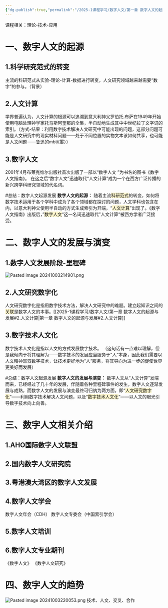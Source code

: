 ```yaml
---
{"dg-publish":true,"permalink":"/2025-1课程学习/数字人文/第一章 数字人文的起源与发展/","dgPassFrontmatter":true,"created":"2024-10-03T21:32:28.408+08:00","updated":"2024-10-03T22:55:38.808+08:00"}
---
```


课程相关：理论-技术-应用
# 一、数字人文的起源
## 1.科学研究范式的转变
主流的科研范式从实验-理论-计算-数据进行转变，人文研究领域越来越需要“数字”的参与。（背景）
## 2.人文计算
学界普遍认为，人文计算的根源可以追溯到意大利神父罗伯托.布萨在1949年开始使用电脑处理神学家托马斯阿奎那的全集，半自动地生成其中中世纪拉丁文字词的索引。（方式-结果：利用数字技术解决人文研究中可能出现的问题，这部分问题可能是人文研究中的现实材料问题——处于不同位置的实物文本该如何共享，也可能是人文问题——鲁迅的mbti(雾））
## 3.数字人文
2001年4月布莱克维尔出版社首次出版了一部以“数字人文
”为书名的图书《数字人文指南》。
在这之后“数字人文”迅速取代“人文计算”成为一个在西方广泛传播的新兴跨学科研究领域的代名词。

#总结：数字人文起源发展
**数字人文的起源：**
随着主流<span style="background:rgba(240, 200, 0, 0.2)">科研范式</span>的转变，如何将数字技术运用于各个学科中成为了各个领域都在探讨的问题，人文学科也包含在内，以意大利神父使用半自动的方式生成索引为开端，“<span style="background:rgba(240, 200, 0, 0.2)">人文计算</span>”出现了。《数字人文指南》出版后，”<span style="background:rgba(240, 200, 0, 0.2)">数字人文</span>“这一名词迅速取代”人文计算“被西方学者广泛接受。

# 二、数字人文的发展与演变
## 1.数字人文发展阶段-里程碑
![Pasted image 20241003214901.png](/img/user/Pasted%20image%2020241003214901.png)
## 2.人文研究数字化
人文研究数字化是指用数字技术方法，解决人文研究中的难题。建立起知识之间的<span style="background:rgba(240, 200, 0, 0.2)">关联</span>是数字人文的本事。[[2025-1课程学习/数字人文/第一章 数字人文的起源与发展#2.人文计算\|第一章 数字人文的起源与发展#2.人文计算]]
## 3.数字技术人文化
数字技术人文化是指以人文的方式发展数字技术。
（这句话有一点难以理解，但是我倾向于将其理解为——数字技术的发展应当服务于“人”本身，因此我们需要以人文精神驾驭数字技术，让技术更好地为“人“服务，将其导向为进一步的促使世界更美好而发展）

#总结：数字人文起源发展 
**数字人文的发展与演变：**
数字人文从“人文计算”发端而来，已经经过了几十年的发展，伴随着各种里程碑事件的发生，数字人文逐渐发展与成熟，而数字人文的发展与演变最终可归纳为两方面，即“<span style="background:rgba(240, 200, 0, 0.2)">人文研究数字化</span>”——利用数字技术解决人文问题，以及“<span style="background:rgba(240, 200, 0, 0.2)">数字技术人文化</span>”——以人文的眼光引导数字技术向上向善。

# 三、数字人文相关介绍
## 1.AHO国际数字人文联盟
## 2.国内数字人文研究院
## 3.粤港澳大湾区的数字人文发展
## 4.数字人文学会
数字人文年会（CDH）
数字人文专委会（中国索引学会）
## 5.数字人文培训
## 6.数字人文专业期刊
《数字人文》
《数字人文研究》

# 四、数字人文的趋势
![Pasted image 20241003220053.png](/img/user/Pasted%20image%2020241003220053.png)
技术、人文、交叉、合作